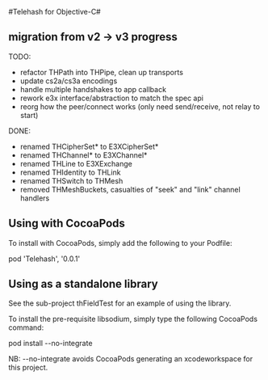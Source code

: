 #Telehash for Objective-C#

## migration from v2 -> v3 progress

TODO:

* refactor THPath into THPipe, clean up transports
* update cs2a/cs3a encodings
* handle multiple handshakes to app callback
* rework e3x interface/abstraction to match the spec api
* reorg how the peer/connect works (only need send/receive, not relay to start)

DONE:

* renamed THCipherSet* to E3XCipherSet*
* renamed THChannel* to E3XChannel*
* renamed THLine to E3XExchange
* renamed THIdentity to THLink
* renamed THSwitch to THMesh
* removed THMeshBuckets, casualties of "seek" and "link" channel handlers


Using with CocoaPods
--------------------

To install with CocoaPods, simply add the following to your Podfile:

pod 'Telehash', '0.0.1'

Using as a standalone library
-----------------------------

See the sub-project thFieldTest for an example of using the library.

To install the pre-requisite libsodium, simply type the following CocoaPods command:

pod install --no-integrate

NB: --no-integrate avoids CocoaPods generating an xcodeworkspace for this project.
